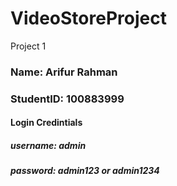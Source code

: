 # VideoStoreProject
Project 1

### Name: Arifur Rahman
### StudentID: 100883999

#### Login Credintials
##### username: admin
##### password: admin123 or admin1234
